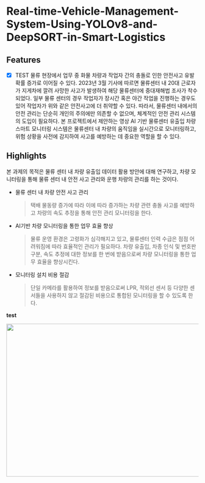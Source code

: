 # Real-time-Vehicle-Management-System-Using-YOLOv8-and-DeepSORT-in-Smart-Logistics

## **Features**
- [X] TEST
물류 현장에서 업무 중 화물 차량과 작업자 간의 충돌로 인한 안전사고 유발 확률 증가로 이어질 수 있다. 2023년 3월 기사에 따르면 물류센터 내 20대 근로자가 지게차에 깔려 사망한 사고가 발생하여 해당 물류센터에 중대재해법 조사가 착수되었다. 일부 물류 센터의 경우 작업자가 장시간 혹은 야간 작업을 진행하는 경우도 있어 작업자가 위와 같은 안전사고에 더 취약할 수 있다. 따라서, 물류센터 내에서의 안전 관리는 단순히 개인의 주의에만 의존할 수 없으며, 체계적인 안전 관리 시스템의 도입이 필요하다. 본 프로젝트에서 제안하는 영상 AI 기반 물류센터 유출입 차량 스마트 모니터링 시스템은 물류센터 내 차량의 움직임을 실시간으로 모니터링하고, 위험 상황을 사전에 감지하여 사고를 예방하는 데 중요한 역할을 할 수 있다. 

## **Highlights**
본 과제의 목적은 물류 센터 내 차량 유출입 데이터 활용 방안에 대해 연구하고, 차량 모니터링을 통해 물류 센터 내 안전 사고 관리와 운행 차량의 관리를 하는 것이다.
- 물류 센터 내 차량 안전 사고 관리
  > 택배 물동량 증가에 따라 이에 따라 증가하는 차량 관련 충돌 사고를 예방하고 차량의 속도 추정을 통해 안전 관리 모니터링을 한다.
- AI기반 차량 모니터링을 통한 업무 효율 향상
  > 물류 운영 환경은 고령화가 심각해지고 있고, 물류센터 인력 수급은 점점 어려워짐에 따라 효율적인 관리가 필요하다. 차량 유출입, 차종 인식 및 번호판 구분, 속도 추정에 대한 정보를 한 번에 받음으로써 차량 모니터링을 통한 업무 효율을 향상시킨다.
- 모니터링 설치 비용 절감
  > 단일 카메라를 활용하여 정보를 받음으로써 LPR, 적외선 센서 등 다양한 센서들을 사용하지 않고 절감된 비용으로 통합된 모니터링을 할 수 있도록 한다. 



**test**

<img src="https://github.com/YeeunMoon/Real-time-Vehicle-Management-System-Using-YOLOv8-and-DeepSORT-in-Smart-Logistics/assets/64064088/f6d4f63f-d6bb-477b-8e7f-a6327f6b59cf"
width="650" height="400" />

